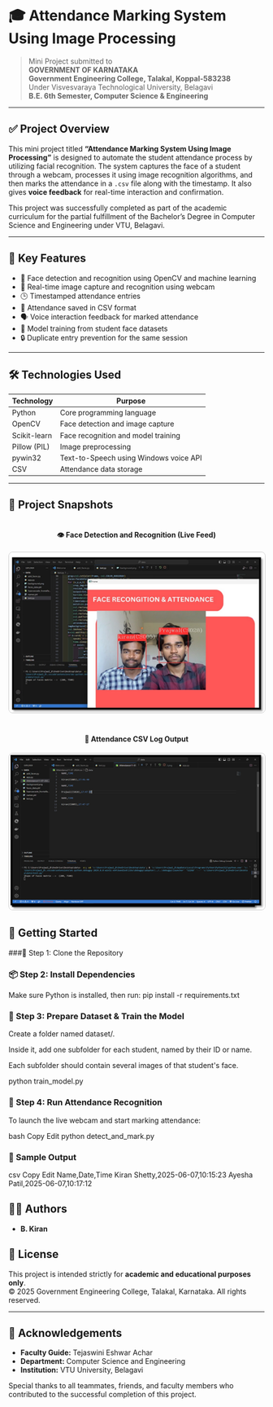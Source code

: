 # 🎓 Attendance Marking System Using Image Processing

> Mini Project submitted to  
**GOVERNMENT OF KARNATAKA**  
**Government Engineering College, Talakal, Koppal-583238**  
Under Visvesvaraya Technological University, Belagavi  
**B.E. 6th Semester, Computer Science & Engineering**  

---

## ✅ Project Overview

This mini project titled **“Attendance Marking System Using Image Processing”** is designed to automate the student attendance process by utilizing facial recognition. The system captures the face of a student through a webcam, processes it using image recognition algorithms, and then marks the attendance in a `.csv` file along with the timestamp. It also gives **voice feedback** for real-time interaction and confirmation.

This project was successfully completed as part of the academic curriculum for the partial fulfillment of the Bachelor’s Degree in Computer Science and Engineering under VTU, Belagavi.

---

## 📌 Key Features

- 🎯 Face detection and recognition using OpenCV and machine learning
- 📸 Real-time image capture and recognition using webcam
- 🕒 Timestamped attendance entries
- 📁 Attendance saved in CSV format
- 🗣️ Voice interaction feedback for marked attendance
- 🧠 Model training from student face datasets
- 🔒 Duplicate entry prevention for the same session

---

## 🛠️ Technologies Used

| Technology     | Purpose                                      |
|----------------|----------------------------------------------|
| Python         | Core programming language                    |
| OpenCV         | Face detection and image capture             |
| Scikit-learn   | Face recognition and model training          |
| Pillow (PIL)   | Image preprocessing                          |
| pywin32        | Text-to-Speech using Windows voice API       |
| CSV            | Attendance data storage                      |

---
<h2>📸 Project Snapshots</h2>

<div style="display: flex; flex-wrap: wrap; gap: 20px;">

  <div style="flex: 1; min-width: 300px; text-align: center;">
    <h4>👁️ Face Detection and Recognition (Live Feed)</h4>
    <img src="image/output.png" alt="Face Detection Live Feed" style="max-width: 100%; height: auto; border: 1px solid #ccc; border-radius: 8px;" />
  </div>

  <div style="flex: 1; min-width: 300px; text-align: center;">
    <h4>📁 Attendance CSV Log Output</h4>
    <img src="image/output1.png" alt="Attendance CSV Log" style="max-width: 100%; height: auto; border: 1px solid #ccc; border-radius: 8px;" />
  </div>

</div>

## 🚀 Getting Started

###🔧 Step 1: Clone the Repository

### 📦 Step 2: Install Dependencies
Make sure Python is installed, then run:
pip install -r requirements.txt

### 🧠 Step 3: Prepare Dataset & Train the Model
Create a folder named dataset/.

Inside it, add one subfolder for each student, named by their ID or name.

Each subfolder should contain several images of that student's face.

python train_model.py

### 🎯 Step 4: Run Attendance Recognition
To launch the live webcam and start marking attendance:

bash
Copy
Edit
python detect_and_mark.py

### 🧪 Sample Output
csv
Copy
Edit
Name,Date,Time
Kiran Shetty,2025-06-07,10:15:23
Ayesha Patil,2025-06-07,10:17:12

## 👨‍💻 Authors

- **B. Kiran**  


## 📜 License

This project is intended strictly for **academic and educational purposes only**.  
© 2025 Government Engineering College, Talakal, Karnataka. All rights reserved.

---

## 🙌 Acknowledgements

- **Faculty Guide:** Tejaswini Eshwar Achar
- **Department:** Computer Science and Engineering  
- **Institution:** VTU University, Belagavi

Special thanks to all teammates, friends, and faculty members who contributed to the successful completion of this project.


